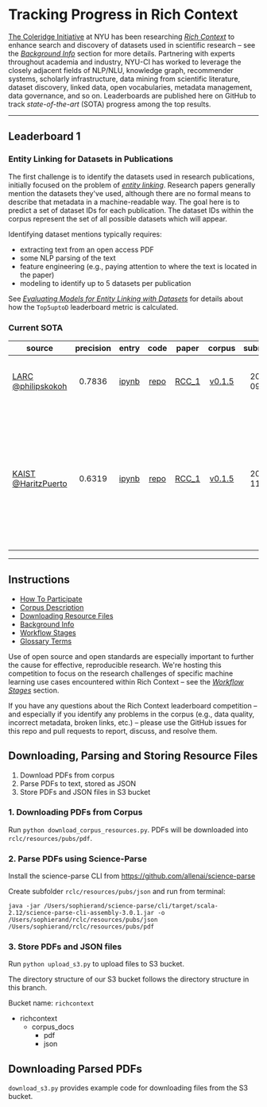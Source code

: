 # Tracking Progress in Rich Context

[The Coleridge Initiative](https://coleridgeinitiative.org/richcontext) 
at NYU has been researching [*Rich Context*](https://coleridgeinitiative.org/richcontext) to enhance search and discovery of datasets used in scientific research – see the [_Background Info_](https://github.com/Coleridge-Initiative/rclc/wiki/Background-Info) section for more details.
Partnering with experts throughout academia and industry, NYU-CI has
worked to leverage the closely adjacent fields of NLP/NLU, knowledge
graph, recommender systems, scholarly infrastructure, data mining from
scientific literature, dataset discovery, linked data, open vocabularies, metadata management, data governance, and so on.
Leaderboards are published here on GitHub to track _state-of-the-art_ (SOTA) progress among the top results.

---

## Leaderboard 1

### Entity Linking for Datasets in Publications

The first challenge is to identify the datasets used in research
publications, initially focused on the problem of 
[_entity linking_](https://nlpprogress.com/english/entity_linking.html).
Research papers generally mention the datasets they've used, although there are no formal means to describe that metadata in a machine-readable way.
The goal here is to predict a set of dataset IDs for each publication.
The dataset IDs within the corpus represent the set of all possible datasets which will appear.

Identifying dataset mentions typically requires:

  * extracting text from an open access PDF
  * some NLP parsing of the text
  * feature engineering (e.g., paying attention to where the text is located in the paper)
  * modeling to identify up to 5 datasets per publication

See [_Evaluating Models for Entity Linking with Datasets_](https://github.com/Coleridge-Initiative/rclc/wiki/Evaluating-Models-for-Entity-Linking-with-Datasets) for details about how the `Top5uptoD` leaderboard metric is calculated.

### Current SOTA

|  source | precision | entry | code | paper | corpus | submitted | notes | 
| ------------- | :-----:| :----: | :----: | :----: | :----: | :----: | --- |
| [LARC](https://github.com/LARC-CMU-SMU) [@philipskokoh](https://github.com/philipskokoh) | 0.7836 | [ipynb](https://github.com/LARC-CMU-SMU/rclc_2019_baseline/blob/master/src/rclc_2019_entity_indicative_naive_bayes_baseline.ipynb) | [repo]( https://github.com/LARC-CMU-SMU/rclc_2019_baseline) | [RCC_1](https://github.com/LARC-CMU-SMU/coleridge-rich-context-larc) | [v0.1.5](https://github.com/Coleridge-Initiative/rclc/releases/tag/v0.1.5) | 2019-09-26 | RCLC baseline experiment using RCC_1 approach |
| [KAIST](https://www.kaist.ac.kr/html/en/index.html) [@HaritzPuerto](https://github.com/HaritzPuerto) | 0.6319 | [ipynb](https://github.com/HaritzPuerto/rclc_2019_baseline/blob/master/project/RCLC.ipynb) | [repo](https://github.com/HaritzPuerto/rclc_2019_baseline) | [RCC_1](https://coleridgeinitiative.org/assets/docs/RCC/kaist.pptx) | [v0.1.5](https://github.com/Coleridge-Initiative/rclc/releases/tag/v0.1.5) | 2019-11-01 | model trained a different dataset using [DocumentQA](https://github.com/allenai/document-qa) and [Ultra-Fine Entity Typing](https://github.com/uwnlp/open_type) -- NB: this approach is able to identify new datasets |

---

## Instructions

  * [How To Participate](https://github.com/Coleridge-Initiative/rclc/wiki/How-To-Participate)
  * [Corpus Description](https://github.com/Coleridge-Initiative/rclc/wiki/Corpus-Description)
  * [Downloading Resource Files](https://github.com/Coleridge-Initiative/rclc/wiki/Downloading-Resource-Files)
  * [Background Info](https://github.com/Coleridge-Initiative/rclc/wiki/Background-Info)
  * [Workflow Stages](https://github.com/Coleridge-Initiative/rclc/wiki/Workflow-Stages)
  * [Glossary Terms](https://github.com/Coleridge-Initiative/rclc/wiki/Glossary-Terms)

Use of open source and open standards are especially important to
further the cause for effective, reproducible research. 
We're hosting this competition to focus on the research challenges of specific machine learning use cases encountered within Rich Context – see the [_Workflow Stages_](https://github.com/Coleridge-Initiative/rclc/wiki/Workflow-Stages) section. 

If you have any questions about the Rich Context leaderboard competition – and especially if you identify any problems in the corpus (e.g., data quality, incorrect metadata, broken links, etc.) – please use the GitHub issues for this repo and pull requests to report, discuss, and resolve them.


## Downloading, Parsing and Storing Resource Files
1. Download PDFs from corpus
2. Parse PDFs to text, stored as JSON
3. Store PDFs and JSON files in S3 bucket

### 1. Downloading PDFs from Corpus
Run `python download_corpus_resources.py`. PDFs will be downloaded into `rclc/resources/pubs/pdf`.

### 2. Parse PDFs using Science-Parse
Install the science-parse CLI from https://github.com/allenai/science-parse

Create subfolder `rclc/resources/pubs/json` and run from terminal:

`java -jar /Users/sophierand/science-parse/cli/target/scala-2.12/science-parse-cli-assembly-3.0.1.jar -o /Users/sophierand/rclc/resources/pubs/json /Users/sophierand/rclc/resources/pubs/pdf`

### 3. Store PDFs and JSON files
Run `python upload_s3.py` to upload files to S3 bucket.

The directory structure of our S3 bucket follows the directory structure in this branch.

Bucket name: `richcontext`

- richcontext
  - corpus_docs
    - pdf
    - json


## Downloading Parsed PDFs
`download_s3.py` provides example code for downloading files from the S3 bucket.
